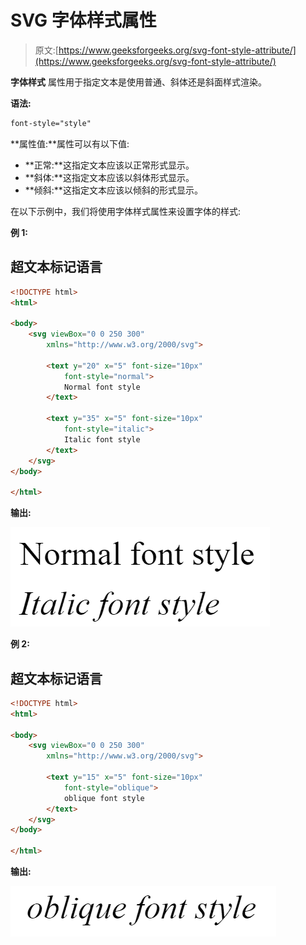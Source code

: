 # SVG 字体样式属性

> 原文:[https://www.geeksforgeeks.org/svg-font-style-attribute/](https://www.geeksforgeeks.org/svg-font-style-attribute/)

**字体样式** 属性用于指定文本是使用普通、斜体还是斜面样式渲染。

**语法:**

```html
font-style="style"

```

**属性值:**属性可以有以下值:

*   **正常:**这指定文本应该以正常形式显示。
*   **斜体:**这指定文本应该以斜体形式显示。
*   **倾斜:**这指定文本应该以倾斜的形式显示。

在以下示例中，我们将使用字体样式属性来设置字体的样式:

**例 1:**

## 超文本标记语言

```html
<!DOCTYPE html>
<html>

<body>
    <svg viewBox="0 0 250 300" 
        xmlns="http://www.w3.org/2000/svg">

        <text y="20" x="5" font-size="10px" 
            font-style="normal">
            Normal font style
        </text>

        <text y="35" x="5" font-size="10px" 
            font-style="italic">
            Italic font style
        </text>
    </svg>
</body>

</html>
```

**输出:**

![](img/4ff38e26d022210e7a02deac168945bd.png)

**例 2:**

## 超文本标记语言

```html
<!DOCTYPE html>
<html>

<body>
    <svg viewBox="0 0 250 300" 
        xmlns="http://www.w3.org/2000/svg">

        <text y="15" x="5" font-size="10px" 
            font-style="oblique">
            oblique font style
        </text>
    </svg>
</body>

</html>
```

**输出:**

![](img/3121bfd32708266afec9380cb426006f.png)